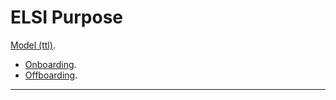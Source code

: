 # ELSI Purpose

[Model (ttl)](./elsi.purpose.ttl).

- [Onboarding](./onboarding/).
- [Offboarding](./offboarding/).

---